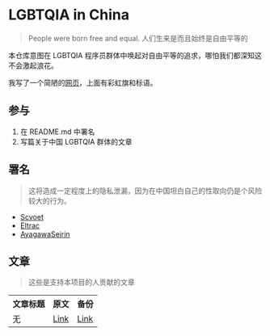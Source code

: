 # LGBTQIA in China

> People were born free and equal. 人们生来是而且始终是自由平等的

本仓库意图在 LGBTQIA 程序员群体中唤起对自由平等的追求，哪怕我们都深知这不会激起浪花。

我写了一个简陋的[网页](https://scvoet.github.io/LGBTIQ-in-China)，上面有彩虹旗和标语。

## 参与

1. 在 README.md 中署名
2. 写篇关于中国 LGBTQIA 群体的文章

## 署名

> 这将造成一定程度上的隐私泄漏，因为在中国坦白自己的性取向仍是个风险较大的行为。

- [Scvoet](https://github.com/scvoet)
- [Eltrac](https://github.com/BigCoke233)
- [AyagawaSeirin](https://github.com/AyagawaSeirin)

## 文章

> 这些是支持本项目的人贡献的文章

<table>
 <tr>
   <th>文章标题</th>
   <th>原文</th>
   <th>备份</th>
 </tr>
 <tr id="none">
   <td>无</td>
   <td><a href="#">Link</a></td>
   <td><a href="#">Link</a></td>
 <tr>
</table>
